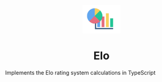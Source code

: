 <p align="center">
    <img
      alt="Elo"
      src="img/chart-icon.png?raw=true"
      width="100"
    />
  <p align="center">
  </p>
  <h1 align="center"> Elo </h1>
</p>

Implements the Elo rating system calculations in TypeScript
